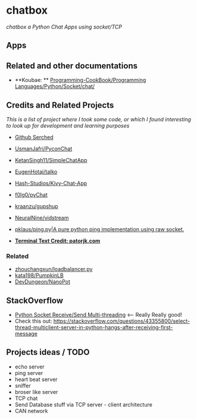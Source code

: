 chatbox
=======

_chatbox a Python Chat Apps using socket/TCP_


Apps
----


Related and other documentations
-------------------------------

* **Koubae: ** [Programming-CookBook/Programming Languages/Python/Socket/chat/](https://github.com/Koubae/Programming-CookBook/tree/master/Programming%20Languages/Python/Socket/chat)



Credits and Related Projects
------

_This is a list of project where I took some code, or which I found interesting to look up for development and learning purposes_

* [Github Serched](https://github.com/topics/chat-application?l=python&o=desc&s=stars)

* [UsmanJafri/PyconChat](https://github.com/UsmanJafri/PyconChat)
* [KetanSingh11/SimpleChatApp](https://github.com/KetanSingh11/SimpleChatApp)
* [EugenHotaj/talko](https://github.com/EugenHotaj/talko)
* [Hash-Studios/Kivy-Chat-App](https://github.com/Hash-Studios/Kivy-Chat-App)
* [f0lg0/pyChat](https://github.com/f0lg0/pyChat)
* [kraanzu/gupshup](https://github.com/kraanzu/gupshup)
* [NeuralNine/vidstream](https://github.com/NeuralNine/vidstream)

* [pklaus/ping.py|A pure python ping implementation using raw socket. ](https://gist.github.com/pklaus/856268)


* **[Terminal Text Credit: patorjk.com](https://patorjk.com/software/taag/#p=display&h=0&f=Alpha&t=Chatbox)**


### Related

* [zhouchangxun/loadbalancer.py](https://gist.github.com/zhouchangxun/5750b4636cc070ac01385d89946e0a7b)
* [kata198/PumpkinLB](https://github.com/kata198/PumpkinLB)
* [DevDungeon/NanoPot](https://github.com/DevDungeon/NanoPot)


StackOverflow
------------

* [Python Socket Receive/Send Multi-threading](https://stackoverflow.com/questions/51104534/python-socket-receive-send-multi-threading) <-- Really Really good!
* Check this out: https://stackoverflow.com/questions/43355800/select-thread-multiclient-server-in-python-hangs-after-receiving-first-message


Projects ideas / TODO
----

* echo server
* ping server
* heart beat server
* sniffer
* broser like server 
* TCP chat 
* Send Database stuff via TCP server - client architecture
* CAN network

